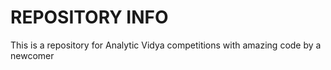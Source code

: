 # REPOSITORY INFO
This is a repository for Analytic Vidya competitions with amazing code by a newcomer
